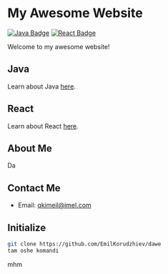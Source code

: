 # My Awesome Website

[![Java Badge](https://img.shields.io/badge/Java-8+-orange)](https://www.java.com/)
[![React Badge](https://img.shields.io/badge/React-17+-blue)](https://reactjs.org/)

Welcome to my awesome website!

## Java

Learn about Java [here](https://www.java.com/).

## React

Learn about React [here](https://reactjs.org/).

## About Me

Da

## Contact Me

- Email: [qkimeil@imel.com](mailto:qkimeil@imel.com)

## Initialize

```bash
git clone https://github.com/EmilKorudzhiev/dawe
tam oshe komandi
```

mhm